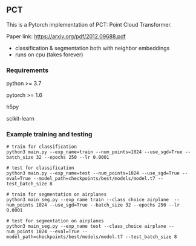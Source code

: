 ## PCT
This is a Pytorch implementation of PCT: Point Cloud Transformer.

Paper link: https://arxiv.org/pdf/2012.09688.pdf

- classification & segmentation both with neighbor embeddings
- runs on cpu (takes forever)

### Requirements
python >= 3.7

pytorch >= 1.6

h5py

scikit-learn

### Example training and testing
```shell script
# train for classification
python3 main.py --exp_name=train --num_points=1024 --use_sgd=True --batch_size 32 --epochs 250 --lr 0.0001

# test for classification
python3 main.py --exp_name=test --num_points=1024 --use_sgd=True --eval=True --model_path=checkpoints/best/models/model.t7 --test_batch_size 8

# train for segmentation on airplanes
python3 main_seg.py --exp_name train --class_choice airplane  --num_points 1024 --use_sgd=True --batch_size 32 --epochs 250 --lr 0.0001

# test for segmentation on airplanes
python3 main_seg.py --exp_name test --class_choice airplane --num_points 1024 --eval=True --model_path=checkpoints/best/models/model.t7 --test_batch_size 8

```

